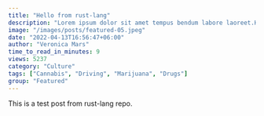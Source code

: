 ```yaml
---
title: "Hello from rust-lang"
description: "Lorem ipsum dolor sit amet tempus bendum labore laoreet.Hendrerit lobortis a leo curabitur faucibus sapien ullamcorper do labore odio."
image: "/images/posts/featured-05.jpeg"
date: "2022-04-13T16:56:47+06:00"
author: "Veronica Mars"
time_to_read_in_minutes: 9
views: 5237
category: "Culture"
tags: ["Cannabis", "Driving", "Marijuana", "Drugs"]
group: "Featured"
---
```

This is a test post from rust-lang repo.
